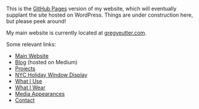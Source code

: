 This is the [GitHub Pages](https://pages.github.com/) version of my website, which will eventually supplant the site hosted on WordPress. Things are under construction here, but please peek around!

My main website is currently located at [gregyeutter.com](https://gregyeutter.com/).

Some relevant links:
* [Main Website](https://gregyeutter.com/)
* [Blog](https://medium.com/@yeutterg) (hosted on Medium)
* [Projects](./projects)
* [NYC Holiday Window Display](./nyc-display-2017)
* [What I Use](./what-i-use)
* [What I Wear](./what-i-wear)
* [Media Appearances](./media-appearances)
* [Contact](https://gregyeutter.com/contact/)
